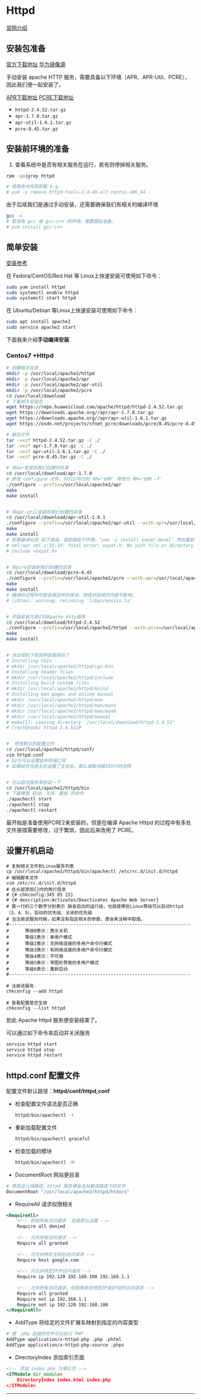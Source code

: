 # Httpd

[官网介绍][官网介绍]

## 安装包准备

[官方下载地址][官方下载地址]   [华为镜像源][华为镜像源]

手动安装 apache HTTP 服务，需要具备以下环境（APR、APR-Util、PCRE），因此我们便一起安装了。

[APR下载地址][APR下载地址] [PCRE下载地址][PCRE下载地址]

-   `httpd-2.4.52.tar.gz`
-   `apr-1.7.0.tar.gz`
-   `apr-util-1.6.1.tar.gz`
-   `pcre-8.45.tar.gz`

## 安装前环境的准备

1.  查看系统中是否有相关服务在运行，若有则停掉相关服务。

```sh
rpm -qa|grep httpd

# 使用命令将其卸载 e.g. 
# yum -y remove httpd-tools-2.4-40.el7.centos.x86_64
```

由于后续我们是通过手动安装，还需要确保我们有相关的编译环境

```sh
gcc -v
# 若没有 gcc 或 gcc-c++ 的环境，需要提前准备。
# yum install gcc-c++
```



## 简单安装

[安装参考][安装参考] 

在 Fedora/CentOS/Red Hat 等 Linux上快速安装可使用如下命令：

```sh
sudo yum install httpd
sudo systemctl enable httpd
sudo systemctl start httpd
```

在 Ubuntu/Debian 等Linux上快速安装可使用如下命令：

```sh
sudo apt install apache2
sudo service apache2 start
```

下面我来介绍**手动编译安装**

### Centos7 +Httpd


```sh
# 创建相关目录
mkdir -p /usr/local/apache2/httpd
mkdir -p /usr/local/apache2/apr
mkdir -p /usr/local/apache2/apr-util
mkdir -p /usr/local/apache2/pcre
cd /usr/local/download
# 下载相关安装包 
wget https://repo.huaweicloud.com/apache/httpd/httpd-2.4.52.tar.gz 
wget https://downloads.apache.org//apr/apr-1.7.0.tar.gz
wget https://downloads.apache.org//apr/apr-util-1.6.1.tar.gz
wget https://osdn.net/projects/sfnet_pcre/downloads/pcre/8.45/pcre-8.45.tar.gz

# 解压文件
tar -vxzf httpd-2.4.52.tar.gz -C ./
tar -vxzf apr-1.7.0.tar.gz -C ./
tar -vxzf apr-util-1.6.1.tar.gz -C ./
tar -vxzf pcre-8.45.tar.gz -C ./

# 将apr安装到我们创建的目录
cd /usr/local/download/apr-1.7.0
# 修改 configure 文件，将31279行的 RM='$RM' 修改为 RM='$RM -f'
./configure --prefix=/usr/local/apache2/apr
make
make install


# 将apr-util安装到我们创建的目录
cd /usr/local/download/apr-util-1.6.1
./configure --prefix=/usr/local/apache2/apr-util --with-apr=/usr/local/apache2/apr/bin/apr-1-config
make
make install
# 如果编译出现 如下错误，请安装如下环境。‘yum -y install expat-devel’ 然后重新编译。
# xml/apr_xml.c:35:19: fatal error: expat.h: No such file or directory
# include <expat.h>


# 将pcre安装到我们创建的目录
cd /usr/local/download/pcre-8.45
./configure --prefix=/usr/local/apache2/pcre --with-apr=/usr/local/apache2/apr/bin/apr-1-config
make
make install
# 编译的过程中可能会报这样的错误，但是对后续的内容不影响。
# libtool: warning: relinking 'libpcreposix.la'


# 开始安装为我们的Apache http服务
cd /usr/local/download/httpd-2.4.52
./configure --prefix=/usr/local/apache2/httpd --with-pcre=/usr/local/apache2/pcre --with-apr=/usr/local/apache2/apr --with-apr-util=/usr/local/apache2/apr-util
make
make install


# 当出现如下则说明安装成功了
# Installing CGIs
# mkdir /usr/local/apache2/httpd/cgi-bin
# Installing header files
# mkdir /usr/local/apache2/httpd/include
# Installing build system files
# mkdir /usr/local/apache2/httpd/build
# Installing man pages and online manual
# mkdir /usr/local/apache2/httpd/man
# mkdir /usr/local/apache2/httpd/man/man1
# mkdir /usr/local/apache2/httpd/man/man8
# mkdir /usr/local/apache2/httpd/manual
# make[1]: Leaving directory `/usr/local/download/httpd-2.4.52'
# [root@node1 httpd-2.4.52]# 


#  修改默认的配置文件
cd /usr/local/apache2/httpd/conf/
vim httpd.conf
# 52行可以设置监听的端口号
# 如果给你当前主机设置了主机名，那么请取消掉193行的注释


# 可以启动服务来验证一下
cd /usr/local/apache2/httpd/bin
# 下面便是 启动、关闭、重启 的命令
./apachectl start
./apachectl stop
./apachectl restart
```

最开始是准备使用PCRE2来安装的，但是在编译 Apache Httpd 的过程中有多处文件报错需要修改，过于繁琐，因此后来改用了 PCRE。



## 设置开机启动

```shell
# 复制相关文件到Linux服务列表
cp /usr/local/apache2/httpd/bin/apachectl /etc/rc.d/init.d/httpd
# 编辑脚本文件
vim /etc/rc.d/init.d/httpd
# 在头部添加{}内的两行信息
# {# chkconfig:345 85 15}
# {# description:Activates/Deactivates Apache Web Server}
# 第一行的三个数字分别表示 缺省启动的运行级，也就是哪些Linux等级可以启动httpd（3、4、5）、启动的优先级、关闭的优先级
# 当注册该服务时候，如果没有指定相关的参数，便会来注释中取值。
#--------------------------------------------------------------------
#      等级0表示：表示关机
#      等级1表示：单用户模式
#      等级2表示：无网络连接的多用户命令行模式
#      等级3表示：有网络连接的多用户命令行模式
#      等级4表示：不可用
#      等级5表示：带图形界面的多用户模式
#      等级6表示：重新启动
#--------------------------------------------------------------------

# 注册该服务
chkconfig --add httpd

# 查看配置是否生效
chkconfig --list httpd
```

到此 Apache httpd 服务便安装结束了。

可以通过如下命令来启动并关闭服务

```sh
service httpd start
service httpd stop
service httpd restart
```







## httpd.conf 配置文件

配置文件默认路径：**httpd/conf/httpd,conf**

-   检查配置文件语法是否正确

    ```sh
    httpd/bin/apachectl -t
    ```

-   重新加载配置文件

    ```sh
    httpd/bin/apachectl graceful
    ```

-   检查加载的模块

    ```sh
    httpd/bin/apachectl -M
    ```








-   DocumentRoot 网站更目录

```sh
# 修改这儿得路径，httpd 服务便会去加载该路径下的文件
DocumentRoot "/usr/local/apache2/httpd/htdocs"
```

-   RequireAll 请求权限相关

```xml
<RequireAll>
    <!-- 拒绝所有访问请求  这是默认设置 -->
    Require all denied
    
    <!-- 允许所有访问请求 -->
    Require all granted
    
    <!-- 只允许特定主机的访问请求 -->
    Require host google.com
    
    <!-- 只允许特定IP的访问请求 -->
    Require ip 192.120 192.168.100 192.168.1.1
    
    <!-- 允许所有访问请求，但拒绝来自特定IP或IP段的访问请求 -->
    Require all granted
    Require not ip 192.168.1.1
    Require not ip 192.120 192.168.100
</RequireAll>
```

-   AddType 将给定的文件扩展名映射到指定的内容类型

```sh
# 使 .php 后缀的文件可以执行 PHP
AddType application/x-httpd-php .php .phtml
AddType application/x-httpd-php-source .phps
```

-   DirectoryIndex 添加索引页面

```xml
<!-- 添加 index.php 为索引页 -->
<IfModule dir_module>
    DirectoryIndex index.html index.php
</IfModule>
```









---

[官网介绍]: https://httpd.apache.org/
[官方下载地址]:https://httpd.apache.org/download.cgi
[华为镜像源]: https://repo.huaweicloud.com/apache/httpd/
[APR下载地址]:https://apr.apache.org/download.cgi
[PCRE下载地址]:https://osdn.net/projects/sfnet_pcre/
[安装参考]:https://httpd.apache.org/docs/current/install.html



